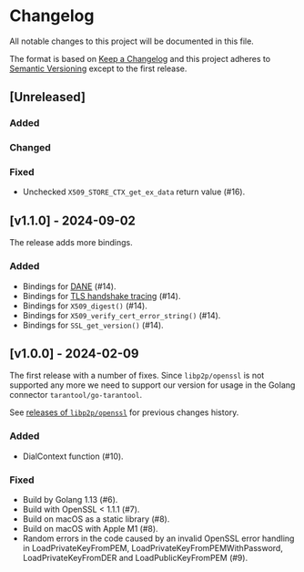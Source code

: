 # Changelog

All notable changes to this project will be documented in this file.

The format is based on [Keep a Changelog](https://keepachangelog.com/en/1.0.0/)
and this project adheres to [Semantic
Versioning](http://semver.org/spec/v2.0.0.html) except to the first release.

## [Unreleased]

### Added

### Changed

### Fixed

- Unchecked `X509_STORE_CTX_get_ex_data` return value (#16).

## [v1.1.0] - 2024-09-02

The release adds more bindings.

### Added

- Bindings for [DANE](https://docs.openssl.org/1.1.1/man3/SSL_CTX_dane_enable/) (#14).
- Bindings for [TLS handshake tracing](https://docs.openssl.org/master/man3/SSL_CTX_set_msg_callback/) (#14).
- Bindings for `X509_digest()` (#14).
- Bindings for `X509_verify_cert_error_string()` (#14).
- Bindings for `SSL_get_version()` (#14).

## [v1.0.0] - 2024-02-09

The first release with a number of fixes. Since `libp2p/openssl` is not
supported any more we need to support our version for usage in the Golang
connector `tarantool/go-tarantool`.

See [releases of `libp2p/openssl`](https://github.com/libp2p/go-openssl/releases)
for previous changes history.

### Added

- DialContext function (#10).

### Fixed

- Build by Golang 1.13 (#6).
- Build with OpenSSL < 1.1.1 (#7).
- Build on macOS as a static library (#8).
- Build on macOS with Apple M1 (#8).
- Random errors in the code caused by an invalid OpenSSL error handling in
  LoadPrivateKeyFromPEM, LoadPrivateKeyFromPEMWithPassword,
  LoadPrivateKeyFromDER and LoadPublicKeyFromPEM (#9).
